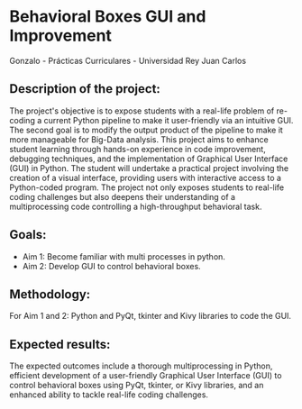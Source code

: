 # Behavioral Boxes GUI and Improvement
Gonzalo - Prácticas Curriculares - Universidad Rey Juan Carlos 

## Description of the project:
The project's objective is to expose students with a real-life problem of re-coding a current Python pipeline to make it user-friendly via an intuitive GUI. The second goal is to modify the output product of the pipeline to make it more manageable for Big-Data analysis.
This project aims to enhance student learning through hands-on experience in code improvement, debugging techniques, and the implementation of Graphical User Interface (GUI) in Python. The student will undertake a practical project involving the creation of a visual interface, providing users with interactive access to a Python-coded program. The project not only exposes students to real-life coding challenges but also deepens their understanding of a multiprocessing code controlling a high-throughput behavioral task.

## Goals:
- Aim 1: Become familiar with multi processes in python. 
- Aim 2: Develop GUI to control behavioral boxes.

## Methodology:
For Aim 1 and 2: Python and PyQt, tkinter and Kivy libraries to code the GUI.

## Expected results:
The expected outcomes include a thorough multiprocessing in Python, efficient development of a user-friendly Graphical User Interface (GUI) to control behavioral boxes using PyQt, tkinter, or Kivy libraries, and an enhanced ability to tackle real-life coding challenges. 
